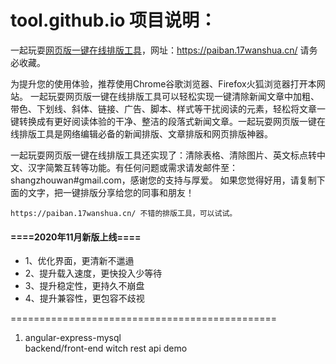 # tool.github.io 项目说明：

一起玩耍<a href="https://paiban.17wanshua.cn/">网页版一键在线排版工具</a>，网址：https://paiban.17wanshua.cn/ 请务必收藏。

为提升您的使用体验，推荐使用Chrome谷歌浏览器、Firefox火狐浏览器打开本网站。
一起玩耍网页版一键在线排版工具可以轻松实现一键清除新闻文章中加粗、带色、下划线、斜体、链接、广告、脚本、样式等干扰阅读的元素，轻松将文章一键转换成有更好阅读体验的干净、整洁的段落式新闻文章。一起玩耍网页版一键在线排版工具是网络编辑必备的新闻排版、文章排版和网页排版神器。

一起玩耍网页版一键在线排版工具还实现了：清除表格、清除图片、英文标点转中文、汉字简繁互转等功能。有任何问题或需求请发邮件至：shangzhouwan#gmail.com，感谢您的支持与厚爱。
如果您觉得好用，请复制下面的文字，把一键排版分享给您的同事和朋友！

`https://paiban.17wanshua.cn/ 不错的排版工具，可以试试。`

#### ====2020年11月新版上线====
 - 1、优化界面，更清新不邋遢
 - 2、提升载入速度，更快投入少等待
 - 3、提升稳定性，更持久不崩盘
 - 4、提升兼容性，更包容不歧视


==============================================

1. angular-express-mysql  
   backend/front-end witch rest api demo

